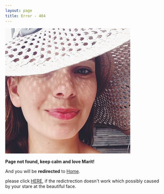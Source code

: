 ```yaml
---
layout: page
title: Error - 404
---
```

<div class="float">
<a href="http://instagram.com/p/atEUz6wn2K/" target="_blank"><img src="/images/marit-larsen.jpg" width="400px" /></a>
</div>

**Page not found, keep calm and love Marit!**

And you will be **redirected** to [Home](/).

please click [HERE](/), if the redictrection doesn't work which possibly caused by your stare at the beautiful face.

<div class="clean"></div>
